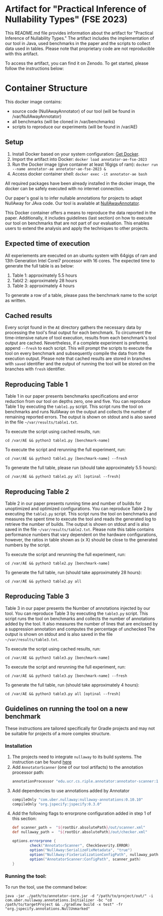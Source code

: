 # Artifact for "Practical Inference of Nullability Types" (FSE 2023)

This README.md file provides information about the artifact for "Practical Inference of Nullability Types." The artifact includes the implementation of our tool in Java, used benchmarks in the paper and the scripts to collect data used in tables. Please note that proprietary code are not reproducible with this artifact.

To access the artifact, you can find it on Zenodo. To get started, please follow the instructions below: 

# Container Structure

This docker image contains:

* source code (NullAwayAnnotator) of our tool (will be found in /var/NullAwayAnnotator)
* all benchmarks (will be cloned in /var/benchmarks)
* scripts to reproduce our experiments (will be found in /var/AE)

## Setup

  1. Install Docker based on your system configuration: [Get Docker](https://docs.docker.com/get-docker/).
  2. Import the artifact into Docker: `docker load annotator-ae-fse-2023`
  3. Run the Docker image (give container at least 16gigs of ram): `docker run --name annotator-ae annotator-ae-fse-2023 &`
  4. Access docker container shell: `docker exec -it annotator-ae bash`

All required packages have been already installed in the docker image, the docker can be safely executed with no internet connection.

Our paper's goal is to infer nullable annotations for projects to adapt NullAway for JAva code. Our tool is available at [NullAwayAnnotator](https://github.com/ucr-riple/NullAwayAnnotator).

This Docker container offers a means to reproduce the data reported in the paper. Additionally, it includes guidelines (last section) on how to execute our tool on benchmarks that are not part of our evaluation. This enables users to extend the analysis and apply the techniques to other projects.

## Expected time of execution

All experiements are executed on an ubuntu system with 64gigs of ram and 13th Generation Intel Corei7 processor with 16 cores.
The expected time to generate the full table is as below:
1. Table 1: approximately 5.5 hours
2. Tabl2 2: approximately 28 hours
3. Table 3: approximately 4 hours

To generate a row of a table, please pass the benchmark name to the script as written.


## Cached results
Every script found in the `AE` directory gathers the necessary data by processing the tool's final output for each benchmark. To circumvent the time-intensive nature of tool execution, results from each benchmark's tool output are cached. Nevertheless, if a complete experiment is preferred, append `--fresh` to each script. This will prompt the scripts to execute the tool on every benchmark and subsequently compile the data from the execution output. Please note that cached results are stored in branches with `saved` identifier and the output of running the tool will be stored on the branches with `fresh` identifier.


## Reproducing Table 1

Table 1 in our paper presents benchmarks specifications and error reduction from our tool on depths zero, one and five.
You can reproduce Table 1 by executing the `table1.py` script. This script runs the tool on benchmarks and runs NullAway on the output and collects the number of remaining reported errors.
The output is shown on stdout and is also saved in the file `~/var/results/table1.txt`.

To execute the script using cached results, run:
```shell
cd /var/AE && python3 table1.py [benchmark-name]
```
To execute the script and rerunning the full experiment, run:
```shell
cd /var/AE && python3 table1.py [benchmark-name] --fresh
```
To generate the full table, please run (should take approximately 5.5 hours):
```shell
cd /var/AE && python3 table1.py all [optinal --fresh]
```
## Reproducing Table 2

Table 2 in our paper presents running time and number of builds for unoptimized and optimized configurations.
You can reproduce Table 2 by executing the `table2.py` script. This script runs the tool on benchmarks and measures the spent time to execute the tool and reads the generated log to retrieve the number of builds.
The output is shown on stdout and is also saved in the file `~/var/results/table2.txt`. Please note this table contains performance numbers that vary dependent on the hardware configurations, however, the ratios in table shown as (x X) should be close to the generated numbers by the script.

To execute the script and rerunning the full experiment, run:
```shell
cd /var/AE && python3 table2.py [benchmark-name]
```
To generate the full table, run (should take approximately 28 hours):
```shell
cd /var/AE && python3 table2.py all
```

## Reproducing Table 3 

Table 3 in our paper presents the Number of annotations injected by our tool.
You can reproduce Table 3 by executing the `table3.py` script. This script runs the tool on benchmarks and collects the number of annotations added by the tool. It also measures the number of lines that are enclosed by a suppression annotation and computes the percentage of unchecked
The output is shown on stdout and is also saved in the file `~/var/results/table3.txt`.

To execute the script using cached results, run:
```shell
cd /var/AE && python3 table3.py [benchmark-name]
```
To execute the script and rerunning the full experiment, run:
```shell
cd /var/AE && python3 table3.py [benchmark-name] --fresh
```
To generate the full table, run (should take approximately 4 hours):
```shell
cd /var/AE && python3 table3.py all [optinal --fresh]
```

## Guidelines on running the tool on a new benchmark

These instructions are tailored specifically for Gradle projects and may not be suitable for projects of a more complex structure.
### Installation

1. The projects need to integrate `nullaway` to its build systems. The instruction can be found [here](https://github.com/uber/NullAway)
2. Add `AnnotatorScanner` (one of our tool artifacts) to the annotation processor path:
    ```groovy
    annotationProcessor "edu.ucr.cs.riple.annotator:annotator-scanner:1.3.8"
    ```
3. Add dependencies to use annotations added by Annotator
    ```groovy
    compileOnly "com.uber.nullaway:nullaway-annotations:0.10.10"
    compileOnly "org.jspecify:jspecify:0.3.0"
    ```
4. Add the following flags to errorprone configuration added in step 1 of this section:
    ```groovy
    def scanner_path =  "${rootDir.absolutePath}/out/scanner.xml"
    def nullaway_path =  "${rootDir.absolutePath}/out/checker.xml"

    options.errorprone {
            check("AnnotatorScanner", CheckSeverity.ERROR)
            option("NullAway:SerializeFixMetadata", "true")
            option("NullAway:FixSerializationConfigPath", nullaway_path)
            option("AnnotatorScanner:ConfigPath", scanner_path)
    }
    ```

### Running the tool:

To run the tool, use the command below:
```shell
java -jar ./path/to/annotator-core.jar -d "/path/to/project/out/" -i com.uber.nullaway.annotations.Initializer -bc "cd /path/to/targetProject && ./gradlew build -x test" -fr "org.jspecify.annotations.NullUnmarked"
```